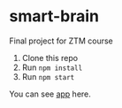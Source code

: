# smart-brain

Final project for ZTM course

1. Clone this repo
2. Run `npm install`
3. Run `npm start`

You can see [app](https://smart-brain-app-3.herokuapp.com/) here.
